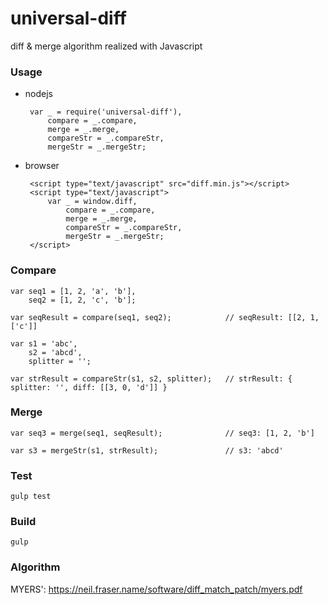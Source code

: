 universal-diff
==========

diff &amp; merge algorithm realized with Javascript

### Usage

 - nodejs

		var _ = require('universal-diff'),
			compare = _.compare,
			merge = _.merge,
			compareStr = _.compareStr,
			mergeStr = _.mergeStr;

 - browser
 
		<script type="text/javascript" src="diff.min.js"></script>
		<script type="text/javascript">
			var _ = window.diff,
				compare = _.compare,
				merge = _.merge,
				compareStr = _.compareStr,
				mergeStr = _.mergeStr;
		</script>

### Compare

	var seq1 = [1, 2, 'a', 'b'],
		seq2 = [1, 2, 'c', 'b'];

	var seqResult = compare(seq1, seq2); 			// seqResult: [[2, 1, ['c']]

	var s1 = 'abc',
		s2 = 'abcd',
		splitter = '';

	var strResult = compareStr(s1, s2, splitter); 	// strResult: { splitter: '', diff: [[3, 0, 'd']] }

### Merge

	var seq3 = merge(seq1, seqResult); 				// seq3: [1, 2, 'b']

	var s3 = mergeStr(s1, strResult);				// s3: 'abcd'

### Test

	gulp test

### Build

	gulp

### Algorithm

MYERS': https://neil.fraser.name/software/diff_match_patch/myers.pdf
